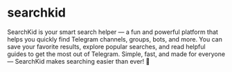 # searchkid
SearchKid is your smart search helper — a fun and powerful platform that helps you quickly find Telegram channels, groups, bots, and more. You can save your favorite results, explore popular searches, and read helpful guides to get the most out of Telegram.  Simple, fast, and made for everyone — SearchKid makes searching easier than ever! 🚀
